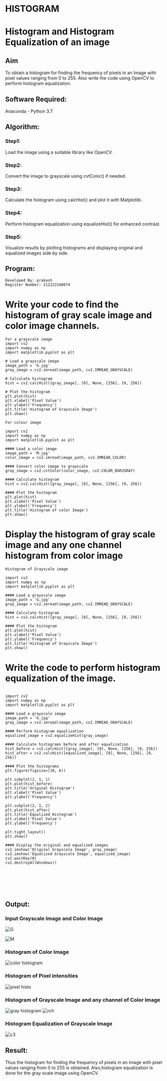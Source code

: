# HISTOGRAM
# Histogram and Histogram Equalization of an image
## Aim
To obtain a histogram for finding the frequency of pixels in an Image with pixel values ranging from 0 to 255. Also write the code using OpenCV to perform histogram equalization.

## Software Required:
Anaconda - Python 3.7

## Algorithm:
### Step1:
Load the image using a suitable library like OpenCV.

### Step2:
Convert the image to grayscale using cvtColor() if needed.

### Step3:
Calculate the histogram using calcHist() and plot it with Matplotlib.

### Step4:
Perform histogram equalization using equalizeHist() for enhanced contrast.

### Step5:
Visualize results by plotting histograms and displaying original and equalized images side by side.


## Program:
```
Developed By: prakash 
Register Number: 212222240074
```


# Write your code to find the histogram of gray scale image and color image channels.

```
For a grayscale image
import cv2
import numpy as np
import matplotlib.pyplot as plt

# Load a grayscale image
image_path = 'G.jpg'
gray_image = cv2.imread(image_path, cv2.IMREAD_GRAYSCALE)

# Calculate histogram
hist = cv2.calcHist([gray_image], [0], None, [256], [0, 256])

# Plot the histogram
plt.plot(hist)
plt.xlabel('Pixel Value')
plt.ylabel('Frequency')
plt.title('Histogram of Grayscale Image')
plt.show()
```
```
For colour image

import cv2
import numpy as np
import matplotlib.pyplot as plt

#### Load a color image
image_path = 'M.jpg'
color_image = cv2.imread(image_path, cv2.IMREAD_COLOR)

#### Convert color image to grayscale
gray_image = cv2.cvtColor(color_image, cv2.COLOR_BGR2GRAY)

#### Calculate histogram
hist = cv2.calcHist([gray_image], [0], None, [256], [0, 256])

#### Plot the histogram
plt.plot(hist)
plt.xlabel('Pixel Value')
plt.ylabel('Frequency')
plt.title('Histogram of color Image')
plt.show()
```



# Display the histogram of gray scale image and any one channel histogram from color image
```
Histogram of Grayscale image

import cv2
import numpy as np
import matplotlib.pyplot as plt

#### Load a grayscale image
image_path = 'G.jpg'
gray_image = cv2.imread(image_path, cv2.IMREAD_GRAYSCALE)

#### Calculate histogram
hist = cv2.calcHist([gray_image], [0], None, [256], [0, 256])

#### Plot the histogram
plt.plot(hist)
plt.xlabel('Pixel Value')
plt.ylabel('Frequency')
plt.title('Histogram of Grayscale Image')
plt.show()

```


# Write the code to perform histogram equalization of the image. 

```

import cv2
import numpy as np
import matplotlib.pyplot as plt

#### Load a grayscale image
image_path = 'G.jpg'
gray_image = cv2.imread(image_path, cv2.IMREAD_GRAYSCALE)

#### Perform histogram equalization
equalized_image = cv2.equalizeHist(gray_image)

#### Calculate histograms before and after equalization
hist_before = cv2.calcHist([gray_image], [0], None, [256], [0, 256])
hist_after = cv2.calcHist([equalized_image], [0], None, [256], [0, 256])

#### Plot the histograms
plt.figure(figsize=(10, 6))

plt.subplot(2, 1, 1)
plt.plot(hist_before)
plt.title('Original Histogram')
plt.xlabel('Pixel Value')
plt.ylabel('Frequency')

plt.subplot(2, 1, 2)
plt.plot(hist_after)
plt.title('Equalized Histogram')
plt.xlabel('Pixel Value')
plt.ylabel('Frequency')

plt.tight_layout()
plt.show()

#### Display the original and equalized images
cv2.imshow('Original Grayscale Image', gray_image)
cv2.imshow('Equalized Grayscale Image', equalized_image)
cv2.waitKey(0)
cv2.destroyAllWindows()







```
## Output:
### Input Grayscale Image and Color Image


![G](https://github.com/Jayakrishnan22003251/HISTOGRAM/assets/120232371/9edb50f5-1c8d-478a-be0e-7e0d9b20f49c)

![M](https://github.com/Jayakrishnan22003251/HISTOGRAM/assets/120232371/721fc17c-6ce9-4d71-9609-9562ff6f80a8)

### Histogram of Color Image
![color histogram](https://github.com/Jayakrishnan22003251/HISTOGRAM/assets/120232371/f2337200-449c-4bc7-b259-e048c41fbbec)

### Histogram of Pixel intensities
![pixel histo](https://github.com/Jayakrishnan22003251/HISTOGRAM/assets/120232371/4a0a514d-4806-43c9-a16c-31a49ec31cc5)



### Histogram of Grayscale Image and any channel of Color Image
![gray histogram](https://github.com/Jayakrishnan22003251/HISTOGRAM/assets/120232371/1af8c37c-e00b-40ce-936c-d1bc2b87d5fe)
![rch](https://github.com/Jayakrishnan22003251/HISTOGRAM/assets/120232371/cca8dc69-949f-4195-ba1a-59f4bd08101a)

### Histogram Equalization of Grayscale Image

![c3](https://github.com/Jayakrishnan22003251/HISTOGRAM/assets/120232371/545c87b1-de31-435a-8c46-5683c6bb8ef0)

## Result: 
Thus the histogram for finding the frequency of pixels in an image with pixel values ranging from 0 to 255 is obtained. Also,histogram equalization is done for the gray scale image using OpenCV.
